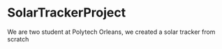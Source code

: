 # SolarTrackerProject
We are two student at Polytech Orleans, we created a solar tracker from scratch
